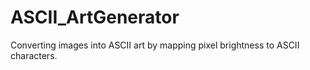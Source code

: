 # ASCII_ArtGenerator
Converting images into ASCII art by mapping pixel brightness to ASCII characters.

